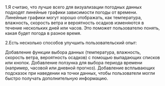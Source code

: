 1.Я считаю, что лучше всего для визуализации погодных данных подходят линейные графики зависимости погоды от времени. Линейные графики могут хорошо отображать, как температура, влажность, скорость ветра и вероятность осадков изменяются в течение нескольких дней или часов. Это поможет пользователю понять, какая будет погода в разное время.

2.Есть несколько способов улучшить пользовательский опыт:

Добавление функции выбора данных (температура, влажность, скорость ветра, вероятность осадков) с помощью выпадающих списков или кнопок.
Добавление ползунка для выбора периода времени (например, часовой или дневной прогноз).
Добавление всплывающих подсказок при наведении на точки данных, чтобы пользователи могли быстро получать дополнительную информацию.
